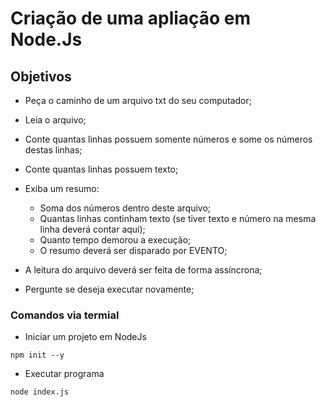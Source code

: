 # Criação de uma apliação em Node.Js

## Objetivos

- Peça o caminho de um arquivo txt do seu computador;
- Leia o arquivo;
- Conte quantas linhas possuem somente números e some os números destas linhas;
- Conte quantas linhas possuem texto;

- Exiba um resumo:

  - Soma dos números dentro deste arquivo;
  - Quantas linhas continham texto (se tiver texto e número na mesma linha deverá contar aqui);
  - Quanto tempo demorou a execução;
  - O resumo deverá ser disparado por EVENTO;

- A leitura do arquivo deverá ser feita de forma assíncrona;

- Pergunte se deseja executar novamente;

### Comandos via termial

- Iniciar um projeto em NodeJs

```node
npm init --y
```

- Executar programa

```node
node index.js
```
